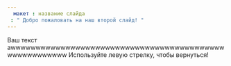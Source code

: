 ```yaml
---
  макет : название слайда
 : " Добро пожаловать на наш второй слайд! "
---
```

Ваш текст  awwwwwwwwwwwwwwwwwwwwwwwwwwwwwwwwwwwwwwwwwwwwwwwwwwwwwww
Используйте левую стрелку, чтобы вернуться!
